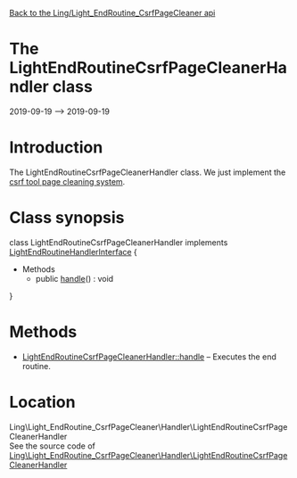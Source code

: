 [Back to the Ling/Light_EndRoutine_CsrfPageCleaner api](https://github.com/lingtalfi/Light_EndRoutine_CsrfPageCleaner/blob/master/doc/api/Ling/Light_EndRoutine_CsrfPageCleaner.md)



The LightEndRoutineCsrfPageCleanerHandler class
================
2019-09-19 --> 2019-09-19






Introduction
============

The LightEndRoutineCsrfPageCleanerHandler class.
We just implement the [csrf tool page cleaning system](https://github.com/lingtalfi/CSRFTools/blob/master/doc/pages/page-security-conception-notes.md).



Class synopsis
==============


class <span class="pl-k">LightEndRoutineCsrfPageCleanerHandler</span> implements [LightEndRoutineHandlerInterface](https://github.com/lingtalfi/Light_EndRoutine/blob/master/doc/api/Ling/Light_EndRoutine/Handler/LightEndRoutineHandlerInterface.md) {

- Methods
    - public [handle](https://github.com/lingtalfi/Light_EndRoutine_CsrfPageCleaner/blob/master/doc/api/Ling/Light_EndRoutine_CsrfPageCleaner/Handler/LightEndRoutineCsrfPageCleanerHandler/handle.md)() : void

}






Methods
==============

- [LightEndRoutineCsrfPageCleanerHandler::handle](https://github.com/lingtalfi/Light_EndRoutine_CsrfPageCleaner/blob/master/doc/api/Ling/Light_EndRoutine_CsrfPageCleaner/Handler/LightEndRoutineCsrfPageCleanerHandler/handle.md) &ndash; Executes the end routine.





Location
=============
Ling\Light_EndRoutine_CsrfPageCleaner\Handler\LightEndRoutineCsrfPageCleanerHandler<br>
See the source code of [Ling\Light_EndRoutine_CsrfPageCleaner\Handler\LightEndRoutineCsrfPageCleanerHandler](https://github.com/lingtalfi/Light_EndRoutine_CsrfPageCleaner/blob/master/Handler/LightEndRoutineCsrfPageCleanerHandler.php)




